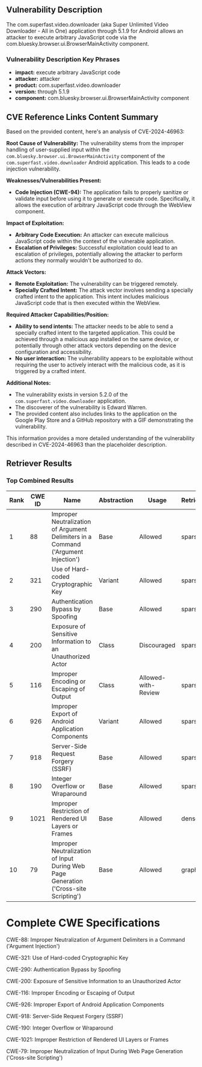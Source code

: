 ## Vulnerability Description
The com.superfast.video.downloader (aka Super Unlimited Video Downloader - All in One) application through 5.1.9 for Android allows an attacker to execute arbitrary JavaScript code via the com.bluesky.browser.ui.BrowserMainActivity component.

### Vulnerability Description Key Phrases
- **impact:** execute arbitrary JavaScript code
- **attacker:** attacker
- **product:** com.superfast.video.downloader
- **version:** through 5.1.9
- **component:** com.bluesky.browser.ui.BrowserMainActivity component

## CVE Reference Links Content Summary
Based on the provided content, here's an analysis of CVE-2024-46963:

**Root Cause of Vulnerability:**
The vulnerability stems from the improper handling of user-supplied input within the `com.bluesky.browser.ui.BrowserMainActivity` component of the `com.superfast.video.downloader` Android application. This leads to a code injection vulnerability.

**Weaknesses/Vulnerabilities Present:**
- **Code Injection (CWE-94):** The application fails to properly sanitize or validate input before using it to generate or execute code. Specifically, it allows the execution of arbitrary JavaScript code through the WebView component.

**Impact of Exploitation:**
- **Arbitrary Code Execution:** An attacker can execute malicious JavaScript code within the context of the vulnerable application.
- **Escalation of Privileges:** Successful exploitation could lead to an escalation of privileges, potentially allowing the attacker to perform actions they normally wouldn't be authorized to do.

**Attack Vectors:**
- **Remote Exploitation:** The vulnerability can be triggered remotely.
- **Specially Crafted Intent:** The attack vector involves sending a specially crafted intent to the application. This intent includes malicious JavaScript code that is then executed within the WebView.

**Required Attacker Capabilities/Position:**
- **Ability to send intents:** The attacker needs to be able to send a specially crafted intent to the targeted application. This could be achieved through a malicious app installed on the same device, or potentially through other attack vectors depending on the device configuration and accessibility.
- **No user interaction:** The vulnerability appears to be exploitable without requiring the user to actively interact with the malicious code, as it is triggered by a crafted intent.

**Additional Notes:**
- The vulnerability exists in version 5.2.0 of the `com.superfast.video.downloader` application.
- The discoverer of the vulnerability is Edward Warren.
- The provided content also includes links to the application on the Google Play Store and a GitHub repository with a GIF demonstrating the vulnerability.

This information provides a more detailed understanding of the vulnerability described in CVE-2024-46963 than the placeholder description.

## Retriever Results

### Top Combined Results

| Rank | CWE ID | Name | Abstraction | Usage  | Retrievers | Individual Scores |
|------|--------|------|-------------|-------|------------|-------------------|
| 1 | 88 | Improper Neutralization of Argument Delimiters in a Command ('Argument Injection') | Base | Allowed | sparse | 0.056 |
| 2 | 321 | Use of Hard-coded Cryptographic Key | Variant | Allowed | sparse | 0.054 |
| 3 | 290 | Authentication Bypass by Spoofing | Base | Allowed | sparse | 0.053 |
| 4 | 200 | Exposure of Sensitive Information to an Unauthorized Actor | Class | Discouraged | sparse | 0.052 |
| 5 | 116 | Improper Encoding or Escaping of Output | Class | Allowed-with-Review | sparse | 0.052 |
| 6 | 926 | Improper Export of Android Application Components | Variant | Allowed | sparse | 0.051 |
| 7 | 918 | Server-Side Request Forgery (SSRF) | Base | Allowed | sparse | 0.051 |
| 8 | 190 | Integer Overflow or Wraparound | Base | Allowed | sparse | 0.051 |
| 9 | 1021 | Improper Restriction of Rendered UI Layers or Frames | Base | Allowed | dense | 0.457 |
| 10 | 79 | Improper Neutralization of Input During Web Page Generation ('Cross-site Scripting') | Base | Allowed | graph | 0.002 |



# Complete CWE Specifications

CWE-88: Improper Neutralization of Argument Delimiters in a Command ('Argument Injection')

CWE-321: Use of Hard-coded Cryptographic Key

CWE-290: Authentication Bypass by Spoofing

CWE-200: Exposure of Sensitive Information to an Unauthorized Actor

CWE-116: Improper Encoding or Escaping of Output

CWE-926: Improper Export of Android Application Components

CWE-918: Server-Side Request Forgery (SSRF)

CWE-190: Integer Overflow or Wraparound

CWE-1021: Improper Restriction of Rendered UI Layers or Frames

CWE-79: Improper Neutralization of Input During Web Page Generation ('Cross-site Scripting')